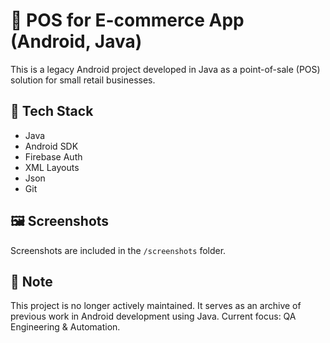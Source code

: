 # 🛒 POS for E-commerce App (Android, Java)

This is a legacy Android project developed in Java as a point-of-sale (POS) solution for small retail businesses.

## 🔧 Tech Stack

- Java
- Android SDK
- Firebase Auth
- XML Layouts
- Json
- Git


## 🖼️ Screenshots

Screenshots are included in the `/screenshots` folder.

## 🧭 Note

This project is no longer actively maintained. It serves as an archive of previous work in Android development using Java. Current focus: QA Engineering & Automation.

